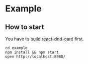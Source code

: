 # Example

## How to start
You have to [build react-dnd-card](../#build-this-project) first.
```
cd example
npm install && npm start
open http://localhost:8080/
```
